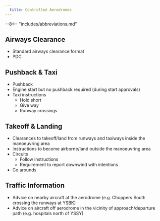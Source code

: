 ```yaml
---
  title: Controlled Aerodromes
---
```


--8<-- "includes/abbreviations.md"

## Airways Clearance
- Standard airways clearance format
- PDC

## Pushback & Taxi
- Pushback
- Engine start but no pushback required (during start approvals)
- Taxi instructions
    - Hold short
    - Give way
    - Runway crossings

## Takeoff & Landing
- Clearances to takeoff/land from runways and taxiways inside the manoeuvring area
- Instructions to become airborne/land outside the manoeuvring area
- Circuits
    - Follow instructions
    - Requirement to report downwind with intentions
- Go arounds

## Traffic Information
- Advice on nearby aircraft at the aerodrome (e.g. Choppers South crossing the runways at YSBK)
- Advice on aircraft off aerodrome in the vicinity of approach/departure path (e.g. hospitals north of YSSY)